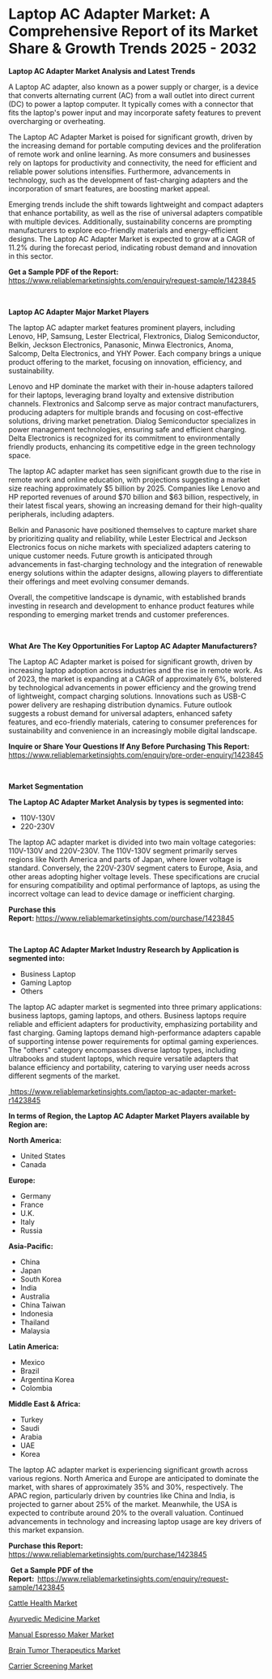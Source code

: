 <p><h1>Laptop AC Adapter Market: A Comprehensive Report of its Market Share & Growth Trends 2025 - 2032</h1></p><p><strong>Laptop AC Adapter Market Analysis and Latest Trends</strong></p>
<p><p>A Laptop AC adapter, also known as a power supply or charger, is a device that converts alternating current (AC) from a wall outlet into direct current (DC) to power a laptop computer. It typically comes with a connector that fits the laptop's power input and may incorporate safety features to prevent overcharging or overheating.</p><p>The Laptop AC Adapter Market is poised for significant growth, driven by the increasing demand for portable computing devices and the proliferation of remote work and online learning. As more consumers and businesses rely on laptops for productivity and connectivity, the need for efficient and reliable power solutions intensifies. Furthermore, advancements in technology, such as the development of fast-charging adapters and the incorporation of smart features, are boosting market appeal.</p><p>Emerging trends include the shift towards lightweight and compact adapters that enhance portability, as well as the rise of universal adapters compatible with multiple devices. Additionally, sustainability concerns are prompting manufacturers to explore eco-friendly materials and energy-efficient designs. The Laptop AC Adapter Market is expected to grow at a CAGR of 11.2% during the forecast period, indicating robust demand and innovation in this sector.</p></p>
<p><strong>Get a Sample PDF of the Report:&nbsp;</strong> <a href="https://www.reliablemarketinsights.com/enquiry/request-sample/1423845?utm_campaign=2609&utm_medium=2&utm_source=Github&utm_content=ia&utm_term=05042025&utm_id=laptop-ac-adapter">https://www.reliablemarketinsights.com/enquiry/request-sample/1423845</a></p>
<p>&nbsp;</p>
<p><strong>Laptop AC Adapter Major Market Players</strong></p>
<p><p>The laptop AC adapter market features prominent players, including Lenovo, HP, Samsung, Lester Electrical, Flextronics, Dialog Semiconductor, Belkin, Jeckson Electronics, Panasonic, Minwa Electronics, Anoma, Salcomp, Delta Electronics, and YHY Power. Each company brings a unique product offering to the market, focusing on innovation, efficiency, and sustainability.</p><p>Lenovo and HP dominate the market with their in-house adapters tailored for their laptops, leveraging brand loyalty and extensive distribution channels. Flextronics and Salcomp serve as major contract manufacturers, producing adapters for multiple brands and focusing on cost-effective solutions, driving market penetration. Dialog Semiconductor specializes in power management technologies, ensuring safe and efficient charging. Delta Electronics is recognized for its commitment to environmentally friendly products, enhancing its competitive edge in the green technology space.</p><p>The laptop AC adapter market has seen significant growth due to the rise in remote work and online education, with projections suggesting a market size reaching approximately $5 billion by 2025. Companies like Lenovo and HP reported revenues of around $70 billion and $63 billion, respectively, in their latest fiscal years, showing an increasing demand for their high-quality peripherals, including adapters.</p><p>Belkin and Panasonic have positioned themselves to capture market share by prioritizing quality and reliability, while Lester Electrical and Jeckson Electronics focus on niche markets with specialized adapters catering to unique customer needs. Future growth is anticipated through advancements in fast-charging technology and the integration of renewable energy solutions within the adapter designs, allowing players to differentiate their offerings and meet evolving consumer demands.</p><p>Overall, the competitive landscape is dynamic, with established brands investing in research and development to enhance product features while responding to emerging market trends and customer preferences.</p></p>
<p>&nbsp;</p>
<p><strong>What Are The Key Opportunities For Laptop AC Adapter Manufacturers?</strong></p>
<p><p>The Laptop AC Adapter market is poised for significant growth, driven by increasing laptop adoption across industries and the rise in remote work. As of 2023, the market is expanding at a CAGR of approximately 6%, bolstered by technological advancements in power efficiency and the growing trend of lightweight, compact charging solutions. Innovations such as USB-C power delivery are reshaping distribution dynamics. Future outlook suggests a robust demand for universal adapters, enhanced safety features, and eco-friendly materials, catering to consumer preferences for sustainability and convenience in an increasingly mobile digital landscape.</p></p>
<p><strong>Inquire or Share Your Questions If Any Before Purchasing This Report:</strong> <a href="https://www.reliablemarketinsights.com/enquiry/pre-order-enquiry/1423845?utm_campaign=2609&utm_medium=2&utm_source=Github&utm_content=ia&utm_term=05042025&utm_id=laptop-ac-adapter">https://www.reliablemarketinsights.com/enquiry/pre-order-enquiry/1423845</a></p>
<p>&nbsp;</p>
<p><strong>Market Segmentation</strong></p>
<p><strong>The Laptop AC Adapter Market Analysis by types is segmented into:</strong></p>
<p><ul><li>110V-130V</li><li>220-230V</li></ul></p>
<p><p>The laptop AC adapter market is divided into two main voltage categories: 110V-130V and 220V-230V. The 110V-130V segment primarily serves regions like North America and parts of Japan, where lower voltage is standard. Conversely, the 220V-230V segment caters to Europe, Asia, and other areas adopting higher voltage levels. These specifications are crucial for ensuring compatibility and optimal performance of laptops, as using the incorrect voltage can lead to device damage or inefficient charging.</p></p>
<p><strong>Purchase this Report:&nbsp;</strong><a href="https://www.reliablemarketinsights.com/purchase/1423845?utm_campaign=2609&utm_medium=2&utm_source=Github&utm_content=ia&utm_term=05042025&utm_id=laptop-ac-adapter">https://www.reliablemarketinsights.com/purchase/1423845</a></p>
<p>&nbsp;</p>
<p><strong>The Laptop AC Adapter Market Industry Research by Application is segmented into:</strong></p>
<p><ul><li>Business Laptop</li><li>Gaming Laptop</li><li>Others</li></ul></p>
<p><p>The laptop AC adapter market is segmented into three primary applications: business laptops, gaming laptops, and others. Business laptops require reliable and efficient adapters for productivity, emphasizing portability and fast charging. Gaming laptops demand high-performance adapters capable of supporting intense power requirements for optimal gaming experiences. The "others" category encompasses diverse laptop types, including ultrabooks and student laptops, which require versatile adapters that balance efficiency and portability, catering to varying user needs across different segments of the market.</p></p>
<p><a href="https://www.reliablemarketinsights.com/laptop-ac-adapter-market-r1423845?utm_campaign=2609&utm_medium=2&utm_source=Github&utm_content=ia&utm_term=05042025&utm_id=laptop-ac-adapter">&nbsp;https://www.reliablemarketinsights.com/laptop-ac-adapter-market-r1423845</a></p>
<p><strong>In terms of Region, the Laptop AC Adapter Market Players available by Region are:</strong></p>
<p>
    <p> <strong> North America: </strong>
        <ul>
            <li>United States</li>
            <li>Canada</li>
        </ul>
        </p> 
    <p> <strong> Europe: </strong>
        <ul>
            <li>Germany</li>
            <li>France</li>
            <li>U.K.</li>
            <li>Italy</li>
            <li>Russia</li>
        </ul>
        </p> 
    <p> <strong> Asia-Pacific: </strong>
        <ul>
            <li>China</li>
            <li>Japan</li>
            <li>South Korea</li>
            <li>India</li>
            <li>Australia</li>
            <li>China Taiwan</li>
            <li>Indonesia</li>
            <li>Thailand</li>
            <li>Malaysia</li>
        </ul>
        </p> 
    <p> <strong> Latin America: </strong>
        <ul>
            <li>Mexico</li>
            <li>Brazil</li>
            <li>Argentina Korea</li>
            <li>Colombia</li>
        </ul>
        </p> 
    <p> <strong> Middle East & Africa: </strong>
        <ul>
            <li>Turkey</li>
            <li>Saudi</li>
            <li>Arabia</li>
            <li>UAE</li>
            <li>Korea</li>
        </ul>
    </p>
    </p>
<p><p>The laptop AC adapter market is experiencing significant growth across various regions. North America and Europe are anticipated to dominate the market, with shares of approximately 35% and 30%, respectively. The APAC region, particularly driven by countries like China and India, is projected to garner about 25% of the market. Meanwhile, the USA is expected to contribute around 20% to the overall valuation. Continued advancements in technology and increasing laptop usage are key drivers of this market expansion.</p></p>
<p><strong>Purchase this Report: </strong><a href="https://www.reliablemarketinsights.com/purchase/1423845?utm_campaign=2609&utm_medium=2&utm_source=Github&utm_content=ia&utm_term=05042025&utm_id=laptop-ac-adapter">https://www.reliablemarketinsights.com/purchase/1423845</a></p>
<p>&nbsp;<strong>Get a Sample PDF of the Report:&nbsp;&nbsp;</strong><a href="https://www.reliablemarketinsights.com/enquiry/request-sample/1423845?utm_campaign=2609&utm_medium=2&utm_source=Github&utm_content=ia&utm_term=05042025&utm_id=laptop-ac-adapter">https://www.reliablemarketinsights.com/enquiry/request-sample/1423845</a></p>
<p><strong></strong></p>
<p><p><a href="https://www.linkedin.com/pulse/projected-growth-cattle-health-market-from-2032-2025-insights-glqac?utm_campaign=2609&utm_medium=2&utm_source=Github&utm_content=ia&utm_term=05042025&utm_id=laptop-ac-adapter">Cattle Health Market</a></p><p><a href="https://www.linkedin.com/pulse/ayurvedic-medicine-market-trend-indicates-rapid-growth-accelerated-0ngec?utm_campaign=2609&utm_medium=2&utm_source=Github&utm_content=ia&utm_term=05042025&utm_id=laptop-ac-adapter">Ayurvedic Medicine Market</a></p><p><a href="https://github.com/yankimber90yankim/Market-Research-Report-List-1/blob/main/manual-espresso-maker-market.md?utm_campaign=2609&utm_medium=2&utm_source=Github&utm_content=ia&utm_term=05042025&utm_id=laptop-ac-adapter">Manual Espresso Maker Market</a></p><p><a href="https://www.linkedin.com/pulse/brain-tumor-therapeutics-market-key-players-growth-lnttc?utm_campaign=2609&utm_medium=2&utm_source=Github&utm_content=ia&utm_term=05042025&utm_id=laptop-ac-adapter">Brain Tumor Therapeutics Market</a></p><p><a href="https://www.linkedin.com/pulse/carrier-screening-market-report-offers-financial-rh7mc?utm_campaign=2609&utm_medium=2&utm_source=Github&utm_content=ia&utm_term=05042025&utm_id=laptop-ac-adapter">Carrier Screening Market</a></p></p>